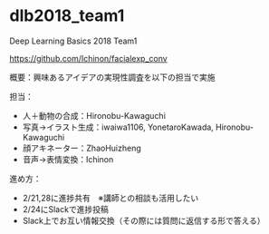 # dlb2018_team1
Deep Learning Basics 2018 Team1

https://github.com/Ichinon/facialexp_conv

概要：興味あるアイデアの実現性調査を以下の担当で実施

担当：
- 人＋動物の合成：Hironobu-Kawaguchi
- 写真→イラスト生成：iwaiwa1106, YonetaroKawada, Hironobu-Kawaguchi
- 顔アキネーター：ZhaoHuizheng
- 音声→表情変換：Ichinon

進め方：
- 2/21,28に進捗共有　※講師との相談も活用したい
- 2/24にSlackで進捗投稿
- Slack上でお互い情報交換（その際には質問に返信する形で答える）
